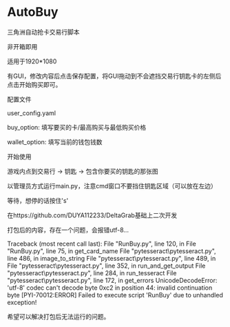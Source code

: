 # AutoBuy
三角洲自动抢卡交易行脚本

非开箱即用

适用于1920*1080

有GUI，修改内容后点击保存配置，将GUI拖动到不会遮挡交易行钥匙卡的左侧后点击开始购买即可。

配置文件

user_config.yaml

buy_option: 填写要买的卡/最高购买与最低购买价格

wallet_option: 填写当前的钱包钱数

开始使用

游戏内点到交易行 -> 钥匙 -> 包含你要买的钥匙的那张图

以管理员方式运行main.py，注意cmd窗口不要挡住钥匙区域（可以放在左边）

等待，想停的话按住's'

在https://github.com/DUYA112233/DeltaGrab基础上二次开发

打包后的内容，存在一个问题，会报错utf-8...

Traceback (most recent call last): File "RunBuy.py", line 120, in File "RunBuy.py", line 75, in get_card_name File "pytesseract\pytesseract.py", line 486, in image_to_string File "pytesseract\pytesseract.py", line 489, in File "pytesseract\pytesseract.py", line 352, in run_and_get_output File "pytesseract\pytesseract.py", line 284, in run_tesseract File "pytesseract\pytesseract.py", line 172, in get_errors UnicodeDecodeError: 'utf-8' codec can't decode byte 0xc2 in position 44: invalid continuation byte [PYI-70012:ERROR] Failed to execute script 'RunBuy' due to unhandled exception!

希望可以解决打包后无法运行的问题。
